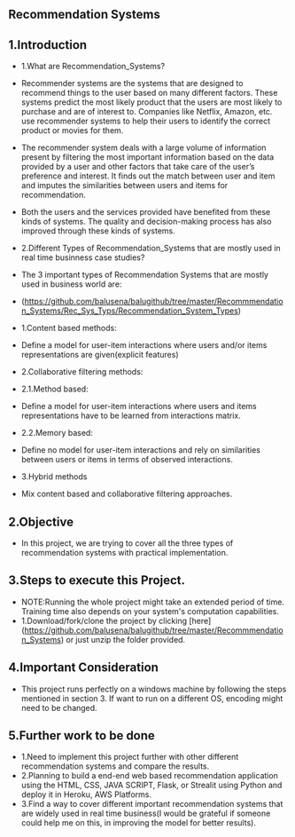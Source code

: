 ## Recommendation Systems

## 1.Introduction
- 1.What are Recommendation_Systems?
- Recommender systems are the systems that are designed to recommend things to the user based on many different factors. These systems predict the most likely product that the users are most likely to purchase and are of interest to. Companies like Netflix, Amazon, etc. use recommender systems to help their users to identify the correct product or movies for them. 
- The recommender system deals with a large volume of information present by filtering the most important information based on the data provided by a user and other factors that take care of the user’s preference and interest. It finds out the match between user and item and imputes the similarities between users and items for recommendation. 
- Both the users and the services provided have benefited from these kinds of systems. The quality and decision-making process has also improved through these kinds of systems.

- 2.Different Types of Recommendation_Systems that are mostly used in real time businness case studies?
- The 3 important types of Recommendation Systems that are mostly used in business world are:
- (https://github.com/balusena/balugithub/tree/master/Recommmendation_Systems/Rec_Sys_Typs/Recommendation_System_Types)

- 1.Content based methods:
- Define a model for user-item interactions where users and/or items representations are given(explicit features)

- 2.Collaborative filtering methods:
- 2.1.Method based:
- Define a model for user-item interactions where users and items representations have to be learned from interactions matrix.
- 2.2.Memory based:
- Define no model for user-item interactions and rely on similarities between users or items in terms of observed interactions.

- 3.Hybrid methods
- Mix content based and collaborative filtering approaches.

 
## 2.Objective
- In this project, we are trying to cover all the three types of recommendation systems with practical implementation. 

## 3.Steps to execute this Project.
- NOTE:Running the whole project might take an extended period of time. Training time also depends on your system's computation capabilities.
- 1.Download/fork/clone the project by clicking [here] (https://github.com/balusena/balugithub/tree/master/Recommmendation_Systems) or just unzip the folder provided.

## 4.Important Consideration
- This project runs perfectly on a windows machine by following the steps mentioned in section 3. If want to run on a different OS, encoding might need to be changed.

## 5.Further work to be done
- 1.Need to implement this project further with other different recommendation systems and compare the results.
- 2.Planning to build a end-end web based recommendation application using the HTML, CSS, JAVA SCRIPT, Flask, or Strealit using Python and deploy it in Heroku, AWS Platforms. 
- 3.Find a way to cover different important recommendation systems that are widely used in real time business(I would be grateful if someone could help me on this, in improving the model for better results).
